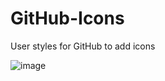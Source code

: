 # GitHub-Icons
User styles for GitHub to add icons

![image](https://user-images.githubusercontent.com/61782740/223455544-c8ddb8c5-e66b-4785-98ff-49056e6c3bc5.png)
